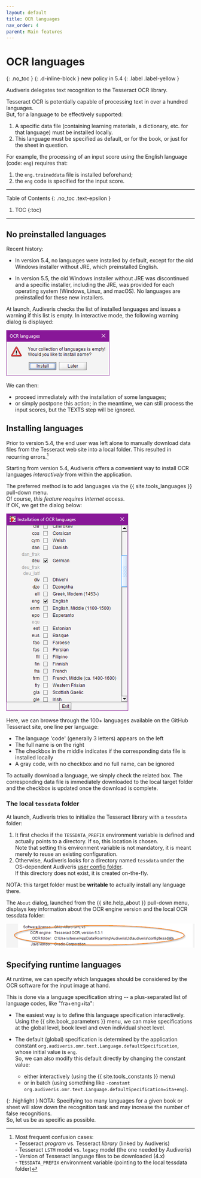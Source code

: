```yaml
---
layout: default
title: OCR languages
nav_order: 4
parent: Main features
---
```

# OCR languages
{: .no_toc }
{: .d-inline-block }
new policy in 5.4
{: .label .label-yellow }

Audiveris delegates text recognition to the Tesseract OCR library.

Tesseract OCR is potentially capable of processing text in over a hundred languages.  
But, for a language to be effectively supported:
1. A specific data file (containing learning materials, a dictionary, etc. for that language)
must be installed locally.
2. This language must be specified as default, or for the book, or just for the sheet in question.

For example, the processing of an input score  using the English language (code: `eng`)
requires that:
1. the `eng.traineddata` file is installed beforehand;
2. the `eng` code is specified for the input score.

---
Table of Contents
{: .no_toc .text-epsilon }
1. TOC
{:toc}
---

## No preinstalled languages

Recent history:

- In version 5.4, no languages ​​were installed by default,
except for the old Windows installer without JRE, which preinstalled English.

- In version 5.5, the old Windows installer without JRE was discontinued
and a specific installer, including the JRE, was provided for each operating system
(Windows, Linux, and macOS).
No languages ​​are preinstalled for these new installers.

At launch, Audiveris checks the list of installed languages 
​and issues a warning if this list is empty.
In interactive mode, the following warning dialog is displayed:

![](../../assets/images/no_languages.png)

We can then:
- proceed immediately with the installation of some languages;
- or simply postpone this action;
in the meantime, we can still process the input scores, but the TEXTS step will be ignored.

## Installing languages

Prior to version 5.4, the end user was left alone to manually download data
files from the Tesseract web site into a local folder.
This resulted in recurring errors.[^errors]

Starting from version 5.4, Audiveris offers a convenient way to install OCR languages
*interactively* from within the application.

The preferred method is to add languages via the {{ site.tools_languages }} pull-down menu.  
Of course, *this feature requires Internet access*.  
If OK, we get the dialog below:

![](../../assets/images/ocr_languages.png)

Here, we can browse through the 100+ languages available on the GitHub Tesseract site,
one line per language:
- The language 'code' (generally 3 letters) appears on the left
- The full name is on the right
- The checkbox in the middle indicates if the corresponding data file is installed locally
- A gray code, with no checkbox and no full name, can be ignored

To actually download a language, we simply check the related box.
The corresponding data file is immediately downloaded to the local target folder
and the checkbox is updated once the download is complete.

### The local `tessdata` folder

At launch, Audiveris tries to initialize the Tesseract library with a `tessdata` folder:
1. It first checks if the `TESSDATA_PREFIX` environment variable is defined
and actually points to a directory. If so, this location is chosen.  
Note that setting this environment variable is not mandatory,
it is meant merely to reuse an existing configuration.
2. Otherwise, Audiveris looks for a directory named `tessdata` under the OS-dependent Audiveris
[user config folder](../../reference/folders/essential.md#config-folder).  
If this directory does not exist, it is created on-the-fly.  

NOTA: this target folder must be **writable** to actually install any language there.

The `About` dialog, launched from the {{ site.help_about }} pull-down menu,
displays key information about the OCR engine version and the local OCR tessdata folder:

![](../../assets/images/about_ocr.png)

## Specifying runtime languages

At runtime, we can specify which languages should be considered by the OCR software
for the input image at hand.

This is done via a language specification string -- a plus-separated list of language codes,
like "fra+eng+ita":

- The easiest way is to define this language specification interactively.  
Using the {{ site.book_parameters }} menu, we can make specifications
at the global level, book level and even individual sheet level.

- The default (global) specification is determined by the application constant
`org.audiveris.omr.text.Language.defaultSpecification`, whose initial value is `eng`.  
So, we can also modify this default directly by changing the constant value:
  - either interactively (using the {{ site.tools_constants }} menu)
  - or in batch (using something like
    `-constant org.audiveris.omr.text.Language.defaultSpecification=ita+eng`).

{: .highlight }
NOTA: Specifying too many languages for a given book or sheet will slow down the recognition task
and may increase the number of false recognitions.  
So, let us be as specific as possible.

[Tesseract tessdata]:  https://github.com/tesseract-ocr/tessdata
[^errors]: Most frequent confusion cases: <br>- Tesseract *program* vs. Tesseract *library* (linked by Audiveris) <br>- Tesseract `LSTM` model vs. `legacy` model (the one needed by Audiveris) <br>- Version of Tesseract language files to be downloaded (4.x) <br>- `TESSDATA_PREFIX` environment variable (pointing to the local tessdata folder)
